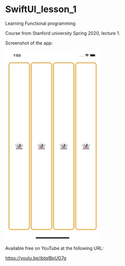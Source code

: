 # SwiftUI_lesson_1
Learning Functional programming

Course from Stanford university Spring 2020, lecture 1.

Screenshot of the app:

<img src = "image/screenshot.png" width = "300px" height = "600px" />

Available free on YouTube at the following URL:

https://youtu.be/jbtqIBpUG7g

